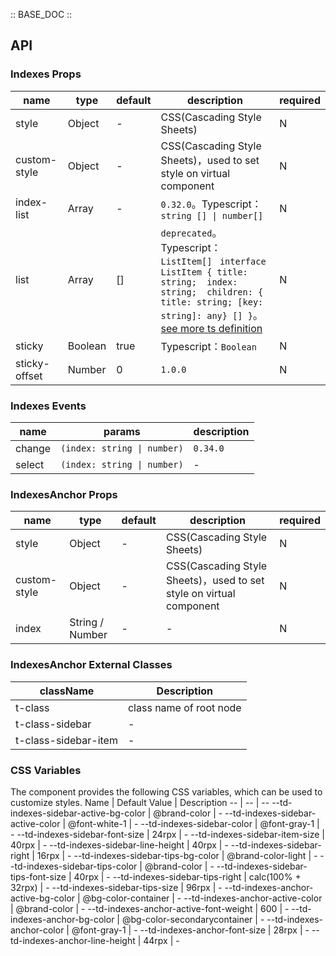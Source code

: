 :: BASE_DOC ::

## API

### Indexes Props

name | type | default | description | required
-- | -- | -- | -- | --
style | Object | - | CSS(Cascading Style Sheets) | N
custom-style | Object | - | CSS(Cascading Style Sheets)，used to set style on virtual component | N
index-list | Array | - | `0.32.0`。Typescript：`string [] \| number[]` | N
list | Array | [] | `deprecated`。Typescript：`ListItem[] ` `interface ListItem { title: string;  index: string;  children: { title: string; [key: string]: any} [] }`。[see more ts definition](https://github.com/Tencent/tdesign-miniprogram/tree/develop/src/indexes/type.ts) | N
sticky | Boolean | true | Typescript：`Boolean` | N
sticky-offset | Number | 0 | `1.0.0` | N

### Indexes Events

name | params | description
-- | -- | --
change | `(index: string \| number)` | `0.34.0`
select | `(index: string \| number)` | \-


### IndexesAnchor Props

name | type | default | description | required
-- | -- | -- | -- | --
style | Object | - | CSS(Cascading Style Sheets) | N
custom-style | Object | - | CSS(Cascading Style Sheets)，used to set style on virtual component | N
index | String / Number | - | \- | N
### IndexesAnchor External Classes

className | Description
-- | --
t-class | class name of root node
t-class-sidebar | \-
t-class-sidebar-item | \-

### CSS Variables

The component provides the following CSS variables, which can be used to customize styles.
Name | Default Value | Description
-- | -- | --
--td-indexes-sidebar-active-bg-color | @brand-color | -
--td-indexes-sidebar-active-color | @font-white-1 | -
--td-indexes-sidebar-color | @font-gray-1 | -
--td-indexes-sidebar-font-size | 24rpx | -
--td-indexes-sidebar-item-size | 40rpx | -
--td-indexes-sidebar-line-height | 40rpx | -
--td-indexes-sidebar-right | 16rpx | -
--td-indexes-sidebar-tips-bg-color | @brand-color-light | -
--td-indexes-sidebar-tips-color | @brand-color | -
--td-indexes-sidebar-tips-font-size | 40rpx | -
--td-indexes-sidebar-tips-right | calc(100% + 32rpx) | -
--td-indexes-sidebar-tips-size | 96rpx | -
--td-indexes-anchor-active-bg-color | @bg-color-container | -
--td-indexes-anchor-active-color | @brand-color | -
--td-indexes-anchor-active-font-weight | 600 | -
--td-indexes-anchor-bg-color | @bg-color-secondarycontainer | -
--td-indexes-anchor-color | @font-gray-1 | -
--td-indexes-anchor-font-size | 28rpx | -
--td-indexes-anchor-line-height | 44rpx | -
